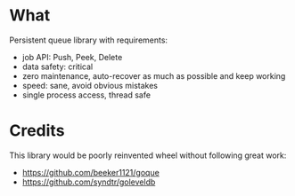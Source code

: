 What
====

Persistent queue library with requirements:
- job API: Push, Peek, Delete
- data safety: critical
- zero maintenance, auto-recover as much as possible and keep working
- speed: sane, avoid obvious mistakes
- single process access, thread safe


Credits
=======

This library would be poorly reinvented wheel without following great work:
- https://github.com/beeker1121/goque
- https://github.com/syndtr/goleveldb
